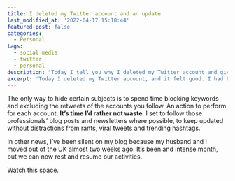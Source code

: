 ```yaml
---
title: I deleted my Twitter account and an update
last_modified_at: '2022-04-17 15:18:44'
featured-post: false
categories:
  - Personal
tags:
  - social media
  - twitter
  - personal
description: "Today I tell you why I deleted my Twitter account and give you an update on why I've been silent on my blog lately."
excerpt: 'Today I deleted my Twitter account, and it felt good. I had been visiting to keep up to date with other UX professional, but it was impossible to avoid retweets about politics and other topics.'
---
```

The only way to hide certain subjects is to spend time blocking keywords and excluding the retweets of the accounts you follow. An action to perform for each account. **It’s time I’d rather not waste**. I set to follow those professionals’ blog posts and newsletters where possible, to keep updated without distractions from rants, viral tweets and trending hashtags.

In other news, I’ve been silent on my blog because my husband and I moved out of the UK almost two weeks ago. It’s been and intense month, but we can now rest and resume our activities.

<p class="detached">Watch this space.</p>

<!-- <small>Photo by [Chris J. Davis](https://unsplash.com/@chrisjdavis) on Unsplash</small> -->
